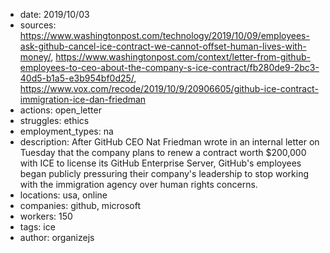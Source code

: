 - date: 2019/10/03
- sources: https://www.washingtonpost.com/technology/2019/10/09/employees-ask-github-cancel-ice-contract-we-cannot-offset-human-lives-with-money/, https://www.washingtonpost.com/context/letter-from-github-employees-to-ceo-about-the-company-s-ice-contract/fb280de9-2bc3-40d5-b1a5-e3b954bf0d25/, https://www.vox.com/recode/2019/10/9/20906605/github-ice-contract-immigration-ice-dan-friedman
- actions: open_letter
- struggles: ethics
- employment_types: na
- description: After GitHub CEO Nat Friedman wrote in an internal letter on Tuesday that the company plans to renew a contract worth $200,000 with ICE to license its GitHub Enterprise Server, GitHub's employees began publicly pressuring their company's leadership to stop working with the immigration agency over human rights concerns.
- locations: usa, online
- companies: github, microsoft
- workers: 150
- tags: ice
- author: organizejs
